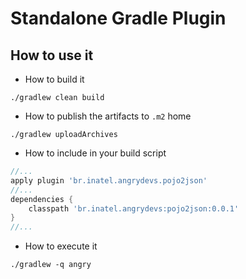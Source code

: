 # Standalone Gradle Plugin

## How to use it
* How to build it

```
./gradlew clean build
```

* How to publish the artifacts to `.m2` home

```
./gradlew uploadArchives
```

* How to include in your build script

```groovy
//...
apply plugin 'br.inatel.angrydevs.pojo2json'
//...
dependencies {
    classpath 'br.inatel.angrydevs:pojo2json:0.0.1'
}
//...
```

* How to execute it

```prompt
./gradlew -q angry
```